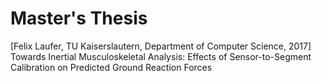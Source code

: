 # Master's Thesis
[Felix Laufer, TU Kaiserslautern, Department of Computer Science, 2017]  
Towards Inertial Musculoskeletal Analysis: Effects of Sensor-to-Segment Calibration on Predicted Ground Reaction Forces
